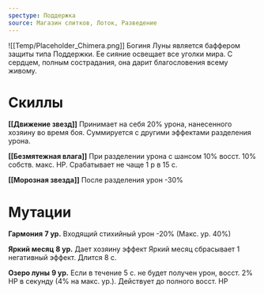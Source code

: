 ```yaml
---
spectype: Поддержка
source: Магазин слитков, Лоток, Разведение
---
```

![[Temp/Placeholder_Chimera.png]]
Богиня Луны является баффером защиты типа Поддержки. Ее сияние освещает все уголки мира. С сердцем, полным сострадания, она дарит благословения всему живому.

# Скиллы

**[[Движение звезд]]**
Принимает на себя 20% урона, нанесенного хозяину во время боя. Суммируется с другими эффектами разделения урона.

**[[Безмятежная влага]]**
При разделении урона с шансом 10% восст. 10% собств. макс. HP. Срабатывает не чаще 1 р в 15 с.

**[[Морозная звезда]]**
После разделения урон -30%

# Мутации
**Гармония**
**7 ур.**
Входящий стихийный урон -20%
(Макс. ур. 40%)

**Яркий месяц**
**8 ур.**
Дает хозяину эффект Яркий месяц
сбрасывает 1 негативный эффект. Длится 8 с.

**Озеро луны**
**9 ур.**
Если в течение 5 с. не будет получен урон, восст. 2% HP в секунду (4% на макс. ур.). Действует до полного восст. HP
